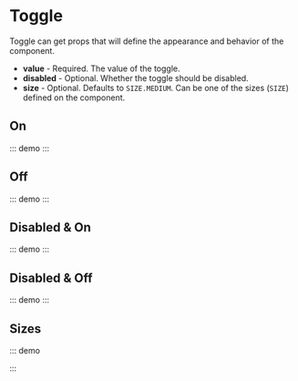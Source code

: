 # Toggle

<script>
import { SwToggle, SIZE } from '@swimm/ui';

export default {
  components: { SwToggle },
	setup() {
  	return { SIZE }
  }
}
</script>

Toggle can get props that will define the appearance and behavior of the component.

- **value** - Required. The value of the toggle.
- **disabled** - Optional. Whether the toggle should be disabled.
- **size** - Optional. Defaults to `SIZE.MEDIUM`. Can be one of the sizes (`SIZE`) defined on the component.

## On

::: demo
<sw-toggle :value="true" />
:::

## Off

::: demo
<sw-toggle :value="false" />
:::

## Disabled & On

::: demo
<sw-toggle :value="true" disabled />
:::

## Disabled & Off

::: demo
<sw-toggle :value="false" disabled />
:::

## Sizes

::: demo

<div style="display: flex; justify-content: space-between; align-items: center" >
    <sw-toggle :value="true" :size="SIZE.LARGE" />
    <sw-toggle :value="true" :size="SIZE.MEDIUM" />
    <sw-toggle :value="true" :size="SIZE.SMALL" />
    <sw-toggle :value="true" :size="SIZE.XSMALL" />
</div>
:::
